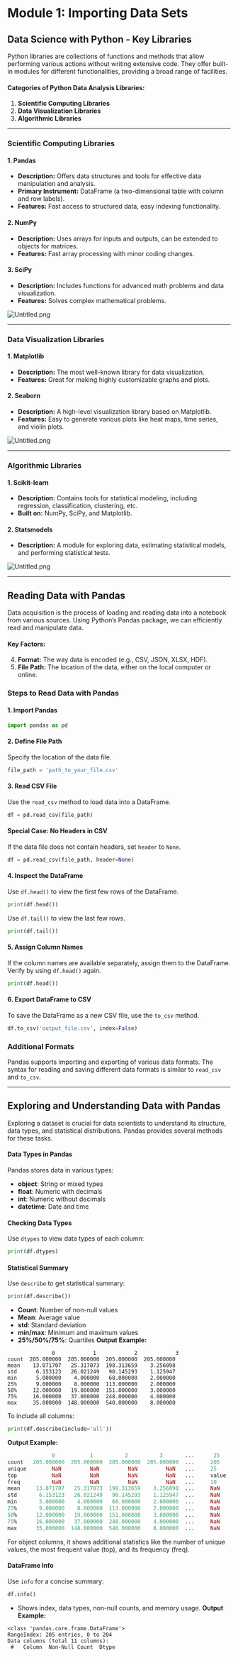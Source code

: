 

# Module 1: Importing Data Sets
## Data Science with Python - Key Libraries
Python libraries are collections of functions and methods that allow performing various actions without writing extensive code. They offer built-in modules for different functionalities, providing a broad range of facilities.
#### Categories of Python Data Analysis Libraries:
1. **Scientific Computing Libraries**
2. **Data Visualization Libraries**
3. **Algorithmic Libraries**

___
### Scientific Computing Libraries
#### 1. **Pandas**
- **Description:** Offers data structures and tools for effective data manipulation and analysis.
- **Primary Instrument:** DataFrame (a two-dimensional table with column and row labels).
- **Features:** Fast access to structured data, easy indexing functionality.
#### 2. **NumPy**
- **Description:** Uses arrays for inputs and outputs, can be extended to objects for matrices.
- **Features:** Fast array processing with minor coding changes.
#### 3. **SciPy**
- **Description:** Includes functions for advanced math problems and data visualization.
- **Features:** Solves complex mathematical problems.

![Untitled.png](https://prod-files-secure.s3.us-west-2.amazonaws.com/03e82b26-cccb-4906-bb56-adabcbdc0655/997ac361-58a8-4f04-bb0f-79fea4baa761/Untitled.png?X-Amz-Algorithm=AWS4-HMAC-SHA256&X-Amz-Content-Sha256=UNSIGNED-PAYLOAD&X-Amz-Credential=ASIAZI2LB466RVT2ID2O%2F20250208%2Fus-west-2%2Fs3%2Faws4_request&X-Amz-Date=20250208T081758Z&X-Amz-Expires=3600&X-Amz-Security-Token=IQoJb3JpZ2luX2VjEHAaCXVzLXdlc3QtMiJIMEYCIQCaglxEtpXMDtTDsiEPLwoFVvYFerArlz%2FvkpWgXxf3LQIhAMupXkwSDai0NCSB80qs7%2BKpoxQKUbeb4whY%2F%2F2k%2B804KogECIj%2F%2F%2F%2F%2F%2F%2F%2F%2F%2FwEQABoMNjM3NDIzMTgzODA1IgzBlUYgksp7cP4yqC8q3APFix%2FwOxixMxbn1f7rg0rHddvBRFHMlMHYD%2B%2BNOWcimMMGTYgGl02TMsw%2BSr%2BduMCMOgTuMjjb%2FVPj0X2oSEE8kW7VTza0VC9JYF6KdRk%2FR8UgOaZ4rYOkp5HnsYGx7tB1nnjKXejm%2BfFHXmHvT4d%2F7KoJePFxxZvDCel5t%2FHvz1oWlxuRy175nqZ0nawgyFTUOhjOmQcQH%2BukxQQtheeurqNchdeskkg6YaLoP8VJZK9MqZPHsmsJ2F4ElxOIqDtpuHQwjwLn0OahQ0WxMbYeo8nHZYt65NNxV82ZsmnWUVlLqSckI1WaZznOavknP6DL7gk4VLW9Q4rchxvRUGdRVhUqYtXmsAiuRAUj2nR24AUrrLEgtc4mxO%2BQC8XIP8WBcq%2Bw69%2FaEP8CSJHO%2BIbDmlJfMTANztJh83h3gt8FJtOzuFvJEbtUQq0LwjXqTct82duKoAwu4yeD1rWdISpIVt8rt%2B3p3wEJ6uwF1CUkuBj74hV4ll%2BKEgCV3OvjGnm5%2F1mxFcBSP8Be2XMa7gztz9teYJ3JO8HJmiziwt28Z1UujMhf%2Bst8anFfOFyvOuJFxc7t6J8Gqgj4WTIJ5cZCPs3dRgltxMziyVkqy3z8TaOMCIV3VYoir3TyfzDWjpy9BjqkAVqyZvQ9deWYLiUIRr0Mnjr2HgUtRNJga3akeclVnezzwz7xDzgwzfigZ6vqaqjSXmbMUnjTbuuP6y1RDLaLLEb8%2FsyprX%2BZwma1KtneVR08Ne8ds%2FuIBCdEtixz%2B%2F6sxAlXmUl1pxnP%2Bbn5jL76ih2i%2BJ3Wx8z3jRaj29%2BWeG38OpIIDvDOozaAb4tYp%2BvuGf%2FXgtf0zGavxIZiXdff82mgI%2B3h&X-Amz-Signature=a62f3119b001b5021fd335cf702de794ae43a9758a314ff2ff6c5bbb669d6c1f&X-Amz-SignedHeaders=host&x-id=GetObject)
___
### Data Visualization Libraries
#### 1. **Matplotlib**
- **Description:** The most well-known library for data visualization.
- **Features:** Great for making highly customizable graphs and plots.
#### 2. **Seaborn**
- **Description:** A high-level visualization library based on Matplotlib.
- **Features:** Easy to generate various plots like heat maps, time series, and violin plots.

![Untitled.png](https://prod-files-secure.s3.us-west-2.amazonaws.com/03e82b26-cccb-4906-bb56-adabcbdc0655/733d1e42-5a53-4fd8-90c1-3d85254369a6/Untitled.png?X-Amz-Algorithm=AWS4-HMAC-SHA256&X-Amz-Content-Sha256=UNSIGNED-PAYLOAD&X-Amz-Credential=ASIAZI2LB4664L5XQ3IP%2F20250208%2Fus-west-2%2Fs3%2Faws4_request&X-Amz-Date=20250208T081757Z&X-Amz-Expires=3600&X-Amz-Security-Token=IQoJb3JpZ2luX2VjEHAaCXVzLXdlc3QtMiJHMEUCIQDYQhOjlK%2BGa8ZkPUSi%2Fn1hrEZLo1kUI1I9GNJThosL2gIgbDsAe28YRdYcDfka2P7z%2FcwfjfAudSvBesFQyc%2Be0UwqiAQIif%2F%2F%2F%2F%2F%2F%2F%2F%2F%2FARAAGgw2Mzc0MjMxODM4MDUiDOQIjSBjkb1fWffDaCrcA1yrIYf4tRbak2JQlLd3SeXRKZERjWZBytPoejjH3biOEJk%2BZ8qg94EN22KPtZ%2FpBt6Dy8vSEUvfR7OuMWbDyT1HqD6l7SMuSaB%2B5LaEUV9uFzJn%2FawpjnVZ5pBAKWURcVZiIMuLaI2stir7g44cUAFLPBLCeYjMFxdoSWYHTQbEaqKE64JCmFfooYmwvGUmtv%2B65iRHEDwkbfoEaBb6eE9Pl%2B8Rh6SFCYBj4PTrxQRbLj0Ai5413Yv%2F3s4RVcymlMfNF5b491w4d35d0LnPGMJ8Ngrv7GmYzTxeEAepGGUEO%2FBjRzLJkjXHHBu5tN1KicXmDTagp3YOlftSzyIvRgXcNYAag3YPsUkwGUnXeGvfiMBM2U2OTXTZBjSJyInlvP97XacoH4uG6j8kVF%2F1ZyaS2jKzQc5olsNO9rRBg75lFVEe%2BXEJs8LYtsLt8LG2CjRYwp5uB0FMZhs83nNJI8RZ%2Bia7hfbgffdntudJV9LfmJZrbEiklykDlHJCZPdL2cgvzmf8SMY9Bta3xPvLZshXoKaCQeYxMZuryA%2BYsAL6b70K3XTw9GZA3fUAhorfuW0dLOKqW3kuDjhec4xGsPZnvfMPxfhR01zJ384O0Gm4I%2B3%2B6CZht%2FzUoNMkMIGOnL0GOqUBIx6I%2BPKWJfC1vm6uwpSndCF4eupnSma6FssEpMy1C9ZL5d48dKxUPZ6yP%2FncBfZe4hiJ571NIDU6MeJtKusIM2QS0Kmd0%2BY%2B4j9arArHAKg%2BMD6Avxsj7cQY2D0f4WQjWMgbJilxv0gw8kAkjF9a0T6cdvpj%2FYsO%2Bd8oQBVtKQmQ%2B0Mn08heHEHp725Fmnjx9U7nDE2YZkU66kv%2FSgS6v%2BOTr7mu&X-Amz-Signature=14259e38120d46834f6ade5e5f99ec05eaf7420b6131a11d767f6d37f4f8f7f9&X-Amz-SignedHeaders=host&x-id=GetObject)
___
### Algorithmic Libraries
#### 1. **Scikit-learn**
- **Description:** Contains tools for statistical modeling, including regression, classification, clustering, etc.
- **Built on:** NumPy, SciPy, and Matplotlib.
#### 2. **Statsmodels**
- **Description:** A module for exploring data, estimating statistical models, and performing statistical tests.

![Untitled.png](https://prod-files-secure.s3.us-west-2.amazonaws.com/03e82b26-cccb-4906-bb56-adabcbdc0655/c62885f5-417d-4179-834f-d68f8f2bdf39/Untitled.png?X-Amz-Algorithm=AWS4-HMAC-SHA256&X-Amz-Content-Sha256=UNSIGNED-PAYLOAD&X-Amz-Credential=ASIAZI2LB4664L5XQ3IP%2F20250208%2Fus-west-2%2Fs3%2Faws4_request&X-Amz-Date=20250208T081757Z&X-Amz-Expires=3600&X-Amz-Security-Token=IQoJb3JpZ2luX2VjEHAaCXVzLXdlc3QtMiJHMEUCIQDYQhOjlK%2BGa8ZkPUSi%2Fn1hrEZLo1kUI1I9GNJThosL2gIgbDsAe28YRdYcDfka2P7z%2FcwfjfAudSvBesFQyc%2Be0UwqiAQIif%2F%2F%2F%2F%2F%2F%2F%2F%2F%2FARAAGgw2Mzc0MjMxODM4MDUiDOQIjSBjkb1fWffDaCrcA1yrIYf4tRbak2JQlLd3SeXRKZERjWZBytPoejjH3biOEJk%2BZ8qg94EN22KPtZ%2FpBt6Dy8vSEUvfR7OuMWbDyT1HqD6l7SMuSaB%2B5LaEUV9uFzJn%2FawpjnVZ5pBAKWURcVZiIMuLaI2stir7g44cUAFLPBLCeYjMFxdoSWYHTQbEaqKE64JCmFfooYmwvGUmtv%2B65iRHEDwkbfoEaBb6eE9Pl%2B8Rh6SFCYBj4PTrxQRbLj0Ai5413Yv%2F3s4RVcymlMfNF5b491w4d35d0LnPGMJ8Ngrv7GmYzTxeEAepGGUEO%2FBjRzLJkjXHHBu5tN1KicXmDTagp3YOlftSzyIvRgXcNYAag3YPsUkwGUnXeGvfiMBM2U2OTXTZBjSJyInlvP97XacoH4uG6j8kVF%2F1ZyaS2jKzQc5olsNO9rRBg75lFVEe%2BXEJs8LYtsLt8LG2CjRYwp5uB0FMZhs83nNJI8RZ%2Bia7hfbgffdntudJV9LfmJZrbEiklykDlHJCZPdL2cgvzmf8SMY9Bta3xPvLZshXoKaCQeYxMZuryA%2BYsAL6b70K3XTw9GZA3fUAhorfuW0dLOKqW3kuDjhec4xGsPZnvfMPxfhR01zJ384O0Gm4I%2B3%2B6CZht%2FzUoNMkMIGOnL0GOqUBIx6I%2BPKWJfC1vm6uwpSndCF4eupnSma6FssEpMy1C9ZL5d48dKxUPZ6yP%2FncBfZe4hiJ571NIDU6MeJtKusIM2QS0Kmd0%2BY%2B4j9arArHAKg%2BMD6Avxsj7cQY2D0f4WQjWMgbJilxv0gw8kAkjF9a0T6cdvpj%2FYsO%2Bd8oQBVtKQmQ%2B0Mn08heHEHp725Fmnjx9U7nDE2YZkU66kv%2FSgS6v%2BOTr7mu&X-Amz-Signature=0d6ccefa6f279caeb9eb5274ab67cb1e52576eb354ddbbde202f857df91c64fe&X-Amz-SignedHeaders=host&x-id=GetObject)
___
## Reading Data with Pandas
Data acquisition is the process of loading and reading data into a notebook from various sources. Using Python’s Pandas package, we can efficiently read and manipulate data.
#### Key Factors:
4. **Format:** The way data is encoded (e.g., CSV, JSON, XLSX, HDF).
5. **File Path:** The location of the data, either on the local computer or online.
### Steps to Read Data with Pandas
#### 1. **Import Pandas**
```python
import pandas as pd
```
#### 2. **Define File Path**
Specify the location of the data file.
```python
file_path = 'path_to_your_file.csv'
```
#### 3. **Read CSV File**
Use the `read_csv` method to load data into a DataFrame.
```python
df = pd.read_csv(file_path)
```
#### Special Case: No Headers in CSV
If the data file does not contain headers, set `header` to `None`.
```python
df = pd.read_csv(file_path, header=None)
```
#### 4. **Inspect the DataFrame**
Use `df.head()` to view the first few rows of the DataFrame.
```python
print(df.head())
```
Use `df.tail()` to view the last few rows.
```python
print(df.tail())
```
#### 5. **Assign Column Names**
If the column names are available separately, assign them to the DataFrame.
Verify by using `df.head()` again.
```python
print(df.head())
```
#### 6. **Export DataFrame to CSV**
To save the DataFrame as a new CSV file, use the `to_csv` method.
```python
df.to_csv('output_file.csv', index=False)
```
### Additional Formats
Pandas supports importing and exporting of various data formats. The syntax for reading and saving different data formats is similar to `read_csv` and `to_csv`.
___
## Exploring and Understanding Data with Pandas
Exploring a dataset is crucial for data scientists to understand its structure, data types, and statistical distributions. Pandas provides several methods for these tasks.
#### Data Types in Pandas
Pandas stores data in various types:
- **object**: String or mixed types
- **float**: Numeric with decimals
- **int**: Numeric without decimals
- **datetime**: Date and time
#### Checking Data Types
Use `dtypes` to view data types of each column:
```python
print(df.dtypes)
```
#### Statistical Summary
Use `describe` to get statistical summary:
```python
print(df.describe())
```
- **Count**: Number of non-null values
- **Mean**: Average value
- **std**: Standard deviation
- **min/max**: Minimum and maximum values
- **25%/50%/75%**: Quartiles
**Output Example:**
```plain text
              0            1            2            3
count  205.000000  205.000000  205.000000  205.000000
mean    13.071707   25.317073  198.313659    3.256098
std      6.153123   26.021249   90.145293    1.125947
min      5.000000    4.000000   68.000000    2.000000
25%      9.000000    8.000000  113.000000    2.000000
50%     12.000000   19.000000  151.000000    3.000000
75%     16.000000   37.000000  248.000000    4.000000
max     35.000000  148.000000  540.000000    8.000000
```
To include all columns:
```python
print(df.describe(include='all'))
```
**Output Example:**
```r
              0           1          2          3       ...      25       26       27
count   205.000000  205.000000  205.000000  205.000000  ...     205      205      205
unique        NaN         NaN         NaN         NaN   ...     25       25       25
top           NaN         NaN         NaN         NaN   ...     value    value    value
freq          NaN         NaN         NaN         NaN   ...     10       10       10
mean     13.071707   25.317073  198.313659    3.256098  ...     NaN      NaN      NaN
std       6.153123   26.021249   90.145293    1.125947  ...     NaN      NaN      NaN
min       5.000000    4.000000   68.000000    2.000000  ...     NaN      NaN      NaN
25%       9.000000    8.000000  113.000000    2.000000  ...     NaN      NaN      NaN
50%      12.000000   19.000000  151.000000    3.000000  ...     NaN      NaN      NaN
75%      16.000000   37.000000  248.000000    4.000000  ...     NaN      NaN      NaN
max      35.000000  148.000000  540.000000    8.000000  ...     NaN      NaN      NaN
```
For object columns, it shows additional statistics like the number of unique values, the most frequent value (top), and its frequency (freq).
#### DataFrame Info
Use `info` for a concise summary:
```python
df.info()
```
- Shows index, data types, non-null counts, and memory usage.
**Output Example:**
```less
<class 'pandas.core.frame.DataFrame'>
RangeIndex: 205 entries, 0 to 204
Data columns (total 11 columns):
 #   Column  Non-Null Count  Dtype
